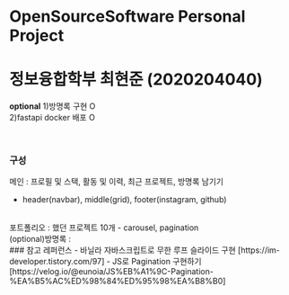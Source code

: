 # OpenSourceSoftware Personal Project
# 정보융합학부 최현준 (2020204040)

**optional**
1)방명록 구현 O
<br/>
2)fastapi docker 배포 O

<br/>


### 구성
메인 : 프로필 및 스택, 활동 및 이력, 최근 프로젝트, 방명록 남기기
- header(navbar), middle(grid), footer(instagram, github)
<br/>
포트폴리오 : 했던 프로젝트 10개
- carousel, pagination
<br/>
(optional)방명록 : 
<br/>
### 참고 레퍼런스
- 바닐라 자바스크립트로 무한 루프 슬라이드 구현 [https://im-developer.tistory.com/97]
- JS로 Pagination 구현하기 [https://velog.io/@eunoia/JS%EB%A1%9C-Pagination-%EA%B5%AC%ED%98%84%ED%95%98%EA%B8%B0]
